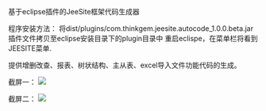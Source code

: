 基于eclipse插件的JeeSite框架代码生成器

程序安装方法：
将dist/plugins/com.thinkgem.jeesite.autocode_1.0.0.beta.jar插件文件拷贝至eclipse安装目录下的plugin目录中
重启eclispe，在菜单栏将看到JEESITE菜单.

提供增删改查、报表、树状结构、主从表、excel导入文件功能代码的生成。

截屏一：
<img src="https://raw.github.com/thinkgem/jeesite_autocode/master/screenshot/crud-page-a.jpg">

截屏二：
<img src="https://raw.github.com/thinkgem/jeesite_autocode/master/screenshot/crud-page-c.jpg">
